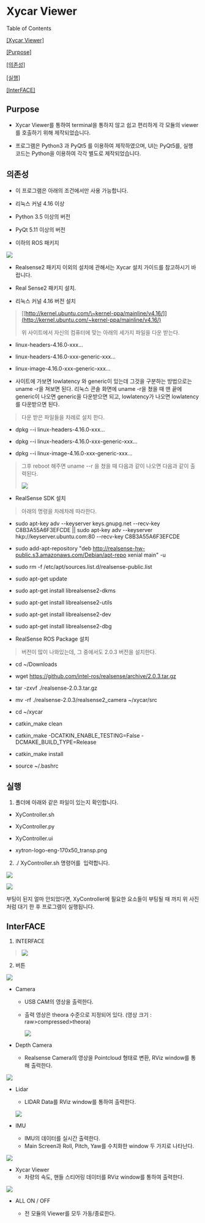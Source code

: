 Xycar Viewer  
=============

Table of Contents

[[Xycar Viewer]](#xycar-viewer)

[[Purpose]](#purpose)

[[의존성]](#의존성)

[[실행]](#실행)

[[InterFACE]](#interface)



Purpose 
--------

-   Xycar Viewer를 통하여 terminal을 통하지 않고 쉽고 편리하게 각 모듈의
    viewer를 호출하기 위해 제작되었습니다.

-   프로그램은 Python3 과 PyQt5 를 이용하여 제작하였으며, UI는 PyQt5를,
    실행 코드는 Python을 이용하여 각각 별도로 제작되었습니다.

의존성
------

-   이 프로그램은 아래의 조건에서만 사용 가능합니다.

<!-- -->

-   리눅스 커널 4.16 이상

-   Python 3.5 이상의 버전

-   PyQt 5.11 이상의 버전

-   이하의 ROS 패키지

![](media/image1.png)

<!-- -->

-   Realsense2 패키지 이외의 설치에 관해서는 Xycar 설치 가이드를 참고하시기 바랍니다.

<!-- -->

-   Real Sense2 패키지 설치.

<!-- -->

-   리눅스 커널 4.16 버전 설치

> [[http://kernel.ubuntu.com/\~kernel-ppa/mainline/v4.16/]](http://kernel.ubuntu.com/~kernel-ppa/mainline/v4.16/)
>
> 위 사이트에서 자신의 컴퓨터에 맞는 아래의 세가지 파일을 다운 받는다.

-   linux-headers-4.16.0-xxx...

-   linux-headers-4.16.0-xxx-generic-xxx...

-   linux-image-4.16.0-xxx-generic-xxx...

<!-- -->

-   사이트에 가보면 lowlatency 와 generic이 있는데 그것을 구분하는
    방법으로는 uname -r을 쳐보면 된다. 리눅스 콘솔 화면에 uname -r을
    쳤을 때 맨 끝에 generic이 나오면 generic을 다운받으면 되고,
    lowlatency가 나오면 lowlatency를 다운받으면 된다.

> 다운 받은 파일들을 차례로 설치 한다.

-   dpkg --i linux-headers-4.16.0-xxx...

-   dpkg --i linux-headers-4.16.0-xxx-generic-xxx...

-   dpkg --i linux-image-4.16.0-xxx-generic-xxx...

> 그후 reboot 해주면 uname --r 을 쳤을 때 다음과 같이 나오면 다음과 같이
> 출력된다.
>
> ![](media/image4.png)

-   RealSense SDK 설치

> 아래의 명령을 차례차례 따라한다.

-   sudo apt-key adv \--keyserver keys.gnupg.net \--recv-key
    C8B3A55A6F3EFCDE \|\| sudo apt-key adv \--keyserver
    hkp://keyserver.ubuntu.com:80 --recv-key C8B3A55A6F3EFCDE

-   sudo add-apt-repository \"deb
    http://realsense-hw-public.s3.amazonaws.com/Debian/apt-repo xenial
    main\" -u

-   sudo rm -f /etc/apt/sources.list.d/realsense-public.list

-   sudo apt-get update

-   sudo apt-get install librealsense2-dkms

-   sudo apt-get install librealsense2-utils

-   sudo apt-get install librealsense2-dev

-   sudo apt-get install librealsense2-dbg

<!-- -->

-   RealSense ROS Package 설치

> 버전이 많이 나와있는데, 그 중에서도 2.0.3 버전을 설치한다.

-   cd \~/Downloads

-   wget https://github.com/intel-ros/realsense/archive/2.0.3.tar.gz

-   tar -zxvf ./realsense-2.0.3.tar.gz

-   mv -rf ./realsense-2.0.3/realsense2\_camera \~/xycar/src

-   cd \~/xycar

-   catkin\_make clean

-   catkin\_make -DCATKIN\_ENABLE\_TESTING=False
    -DCMAKE\_BUILD\_TYPE=Release

-   catkin\_make install

-   source \~/.bashrc

실행
----

1)  폴더에 아래와 같은 파일이 있는지 확인합니다.

- XyController.sh

- XyController.py

- XyController.ui

- xytron-logo-eng-170x50\_transp.png


2)  ./ XyController.sh 명령어를
​    입력합니다.

![](media/image5.png)

![](media/image6.png)

부팅이 된지 얼마 안되었다면,
XyController에 필요한 요소들이 부팅될 때 까지 위 사진처럼 대기 한 후
프로그램이 실행됩니다.

InterFACE
---------

1)  INTERFACE

> ![](media/image7.png)

2)  버튼





![](media/image8.png)

- Camera

  - USB CAM의 영상을 출력한다.

  - 출력 영상은 theora 수준으로 지정되어 있다.  (영상 크기 : raw\>compressed\>theora)



    ![](media/image9.png)



-   Depth Camera
    -   Realsense Camera의 영상을 Pointcloud 형태로 변환, RViz window를 통해 출력한다.



![](media/image10.png)



- Lidar

  -   LIDAR Data를 RViz window를 통하여 출력한다.



  ![](media/image11.png)

- IMU

  -   IMU의 데이터를 실시간 출력한다.
  -   Main Screen과 Roll, Pitch, Yaw를 수치화한 window 두 가지로 나타난다.



![](media/image12.png)

- Xycar Viewer
  - 차량의 속도, 핸들 스티어링 데이터를 RViz window를 통하여 출력한다.



![](media/image13.png)



-   ALL ON / OFF

    -   전 모듈의 Viewer를 모두 가동/종료한다.

